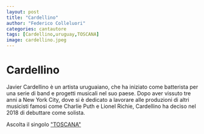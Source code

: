 ```yaml
---
layout: post
title: "Cardellino"
author: "Federico Colleluori"
categories: cantautore
tags: [Cardellino,uruguay,TOSCANA]
image: cardellino.jpeg
---
```


# Cardellino

Javier Cardellino è un artista uruguaiano, che ha iniziato come batterista per una serie di band e progetti musicali nel suo paese. Dopo aver vissuto tre anni a New York City, dove si è dedicato a lavorare alle produzioni di altri musicisti famosi come Charlie Puth e Lionel Richie, Cardellino ha deciso nel 2018 di debuttare come solista.

Ascolta il singolo <a href="https://www.youtube.com/watch?v=G-B-N2uSIHg">"TOSCANA"</a>
